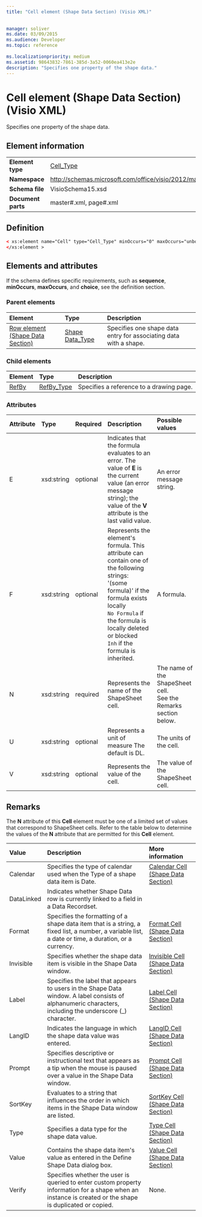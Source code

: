 ```yaml
---
title: "Cell element (Shape Data Section) (Visio XML)"
 
 
manager: soliver
ms.date: 03/09/2015
ms.audience: Developer
ms.topic: reference
 
ms.localizationpriority: medium
ms.assetid: 98643832-7861-385d-3a52-0060ea413e2e
description: "Specifies one property of the shape data."
---
```


# Cell element (Shape Data Section) (Visio XML)

Specifies one property of the shape data.
  
## Element information

|||
|:-----|:-----|
|**Element type** <br/> |[Cell_Type](cell_type-complextypevisio-xml.md) <br/> |
|**Namespace** <br/> |http://schemas.microsoft.com/office/visio/2012/main  <br/> |
|**Schema file** <br/> |VisioSchema15.xsd  <br/> |
|**Document parts** <br/> |master#.xml, page#.xml  <br/> |
   
## Definition

```XML
< xs:element name="Cell" type="Cell_Type" minOccurs="0" maxOccurs="unbounded" >
</xs:element >
```

## Elements and attributes

If the schema defines specific requirements, such as **sequence**, **minOccurs**, **maxOccurs**, and **choice**, see the definition section. 
  
### Parent elements

|**Element**|**Type**|**Description**|
|:-----|:-----|:-----|
|[Row element (Shape Data Section)](row-element-shape-data-sectionvisio-xml.md) <br/> |[Shape Data_Type](propertyrow_type-complextypevisio-xml.md) <br/> |Specifies one shape data entry for associating data with a shape.  <br/> |
   
### Child elements

|**Element**|**Type**|**Description**|
|:-----|:-----|:-----|
|[RefBy](refby-element-cell_type-complextypevisio-xml.md) <br/> |[RefBy_Type](refby_type-complextypevisio-xml.md) <br/> |Specifies a reference to a drawing page.  <br/> |
   
### Attributes

|**Attribute**|**Type**|**Required**|**Description**|**Possible values**|
|:-----|:-----|:-----|:-----|:-----|
|E  <br/> |xsd:string  <br/> |optional  <br/> |Indicates that the formula evaluates to an error. The value of **E** is the current value (an error message string); the value of the **V** attribute is the last valid value.  <br/> |An error message string.  <br/> |
|F  <br/> |xsd:string  <br/> |optional  <br/> | Represents the element's formula. This attribute can contain one of the following strings:  <br/>  '(some formula)' if the formula exists locally  <br/>  `No Formula` if the formula is locally deleted or blocked  <br/>  `Inh` if the formula is inherited.  <br/> |A formula.  <br/> |
|N  <br/> |xsd:string  <br/> |required  <br/> |Represents the name of the ShapeSheet cell.  <br/> |The name of the ShapeSheet cell.  <br/> See the Remarks section below.  <br/> |
|U  <br/> |xsd:string  <br/> |optional  <br/> |Represents a unit of measure The default is DL.  <br/> |The units of the cell.  <br/> |
|V  <br/> |xsd:string  <br/> |optional  <br/> |Represents the value of the cell.  <br/> |The value of the ShapeSheet cell.  <br/> |
   
## Remarks

The **N** attribute of this **Cell** element must be one of a limited set of values that correspond to ShapeSheet cells. Refer to the table below to determine the values of the **N** attribute that are permitted for this **Cell** element. 
  
|**Value**|**Description**|**More information**|
|:-----|:-----|:-----|
|Calendar  <br/> |Specifies the type of calendar used when the Type of a shape data item is Date.  <br/> |[Calendar Cell (Shape Data Section)](calendar-cell-shape-data-section.md) <br/> |
|DataLinked  <br/> |Indicates whether Shape Data row is currently linked to a field in a Data Recordset.  <br/> ||
|Format  <br/> |Specifies the formatting of a shape data item that is a string, a fixed list, a number, a variable list, a date or time, a duration, or a currency.  <br/> |[Format Cell (Shape Data Section)](format-cell-shape-data-section.md) <br/> |
|Invisible  <br/> |Specifies whether the shape data item is visible in the Shape Data window.  <br/> |[Invisible Cell (Shape Data Section)](invisible-cell-shape-data-section.md) <br/> |
|Label  <br/> |Specifies the label that appears to users in the Shape Data window. A label consists of alphanumeric characters, including the underscore (_) character.  <br/> |[Label Cell (Shape Data Section)](label-cell-shape-data-section.md) <br/> |
|LangID  <br/> |Indicates the language in which the shape data value was entered.  <br/> |[LangID Cell (Shape Data Section)](langid-cell-shape-data-section.md) <br/> |
|Prompt  <br/> |Specifies descriptive or instructional text that appears as a tip when the mouse is paused over a value in the Shape Data window.  <br/> |[Prompt Cell (Shape Data Section)](prompt-cell-shape-data-section.md) <br/> |
|SortKey  <br/> |Evaluates to a string that influences the order in which items in the Shape Data window are listed.  <br/> |[SortKey Cell (Shape Data Section)](sortkey-cell-shape-data-section.md) <br/> |
|Type  <br/> |Specifies a data type for the shape data value.  <br/> |[Type Cell (Shape Data Section)](type-cell-shape-data-section.md) <br/> |
|Value  <br/> |Contains the shape data item's value as entered in the Define Shape Data dialog box.  <br/> |[Value Cell (Shape Data Section)](value-cell-shape-data-section.md) <br/> |
|Verify  <br/> |Specifies whether the user is queried to enter custom property information for a shape when an instance is created or the shape is duplicated or copied.  <br/> |None.  <br/> |
   

